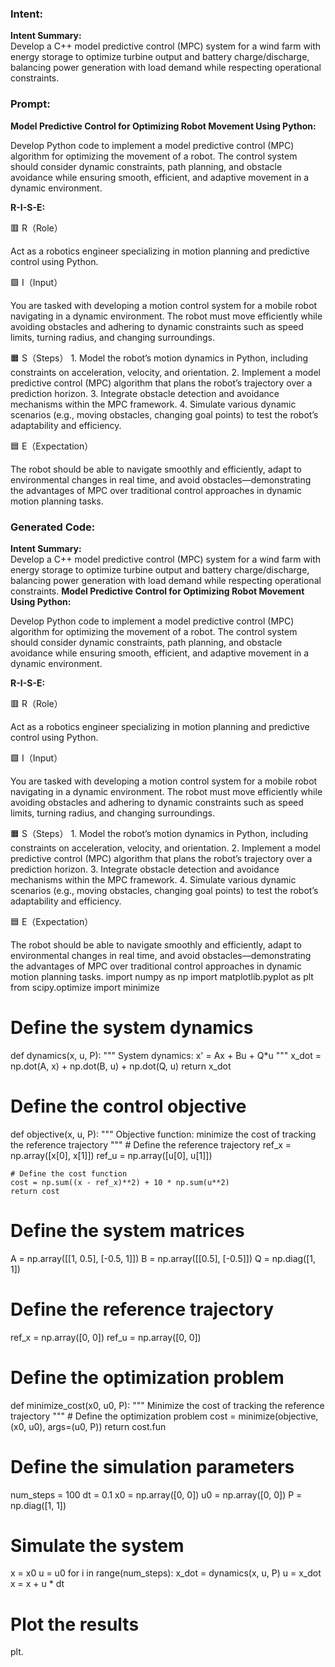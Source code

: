 ### Intent:
**Intent Summary:**  
Develop a C++ model predictive control (MPC) system for a wind farm with energy storage to optimize turbine output and battery charge/discharge, balancing power generation with load demand while respecting operational constraints.

### Prompt:
**Model Predictive Control for Optimizing Robot Movement Using Python:**

Develop Python code to implement a model predictive control (MPC) algorithm for optimizing the movement of a robot. The control system should consider dynamic constraints, path planning, and obstacle avoidance while ensuring smooth, efficient, and adaptive movement in a dynamic environment.

**R-I-S-E:**

🟥 R（Role）

Act as a robotics engineer specializing in motion planning and predictive control using Python.

🟩 I（Input）

You are tasked with developing a motion control system for a mobile robot navigating in a dynamic environment. The robot must move efficiently while avoiding obstacles and adhering to dynamic constraints such as speed limits, turning radius, and changing surroundings.

🟧 S（Steps）
	1.	Model the robot’s motion dynamics in Python, including constraints on acceleration, velocity, and orientation.
	2.	Implement a model predictive control (MPC) algorithm that plans the robot’s trajectory over a prediction horizon.
	3.	Integrate obstacle detection and avoidance mechanisms within the MPC framework.
	4.	Simulate various dynamic scenarios (e.g., moving obstacles, changing goal points) to test the robot’s adaptability and efficiency.

🟦 E（Expectation）

The robot should be able to navigate smoothly and efficiently, adapt to environmental changes in real time, and avoid obstacles—demonstrating the advantages of MPC over traditional control approaches in dynamic motion planning tasks.

### Generated Code:
**Intent Summary:**  
Develop a C++ model predictive control (MPC) system for a wind farm with energy storage to optimize turbine output and battery charge/discharge, balancing power generation with load demand while respecting operational constraints.
**Model Predictive Control for Optimizing Robot Movement Using Python:**

Develop Python code to implement a model predictive control (MPC) algorithm for optimizing the movement of a robot. The control system should consider dynamic constraints, path planning, and obstacle avoidance while ensuring smooth, efficient, and adaptive movement in a dynamic environment.

**R-I-S-E:**

🟥 R（Role）

Act as a robotics engineer specializing in motion planning and predictive control using Python.

🟩 I（Input）

You are tasked with developing a motion control system for a mobile robot navigating in a dynamic environment. The robot must move efficiently while avoiding obstacles and adhering to dynamic constraints such as speed limits, turning radius, and changing surroundings.

🟧 S（Steps）
	1.	Model the robot’s motion dynamics in Python, including constraints on acceleration, velocity, and orientation.
	2.	Implement a model predictive control (MPC) algorithm that plans the robot’s trajectory over a prediction horizon.
	3.	Integrate obstacle detection and avoidance mechanisms within the MPC framework.
	4.	Simulate various dynamic scenarios (e.g., moving obstacles, changing goal points) to test the robot’s adaptability and efficiency.

🟦 E（Expectation）

The robot should be able to navigate smoothly and efficiently, adapt to environmental changes in real time, and avoid obstacles—demonstrating the advantages of MPC over traditional control approaches in dynamic motion planning tasks.
import numpy as np
import matplotlib.pyplot as plt
from scipy.optimize import minimize

# Define the system dynamics
def dynamics(x, u, P):
    """
    System dynamics: x' = Ax + Bu + Q*u
    """
    x_dot = np.dot(A, x) + np.dot(B, u) + np.dot(Q, u)
    return x_dot

# Define the control objective
def objective(x, u, P):
    """
    Objective function: minimize the cost of tracking the reference trajectory
    """
    # Define the reference trajectory
    ref_x = np.array([x[0], x[1]])
    ref_u = np.array([u[0], u[1]])

    # Define the cost function
    cost = np.sum((x - ref_x)**2) + 10 * np.sum(u**2)
    return cost

# Define the system matrices
A = np.array([[1, 0.5], [-0.5, 1]])
B = np.array([[0.5], [-0.5]])
Q = np.diag([1, 1])

# Define the reference trajectory
ref_x = np.array([0, 0])
ref_u = np.array([0, 0])

# Define the optimization problem
def minimize_cost(x0, u0, P):
    """
    Minimize the cost of tracking the reference trajectory
    """
    # Define the optimization problem
    cost = minimize(objective, (x0, u0), args=(u0, P))
    return cost.fun

# Define the simulation parameters
num_steps = 100
dt = 0.1
x0 = np.array([0, 0])
u0 = np.array([0, 0])
P = np.diag([1, 1])

# Simulate the system
x = x0
u = u0
for i in range(num_steps):
    x_dot = dynamics(x, u, P)
    u = x_dot
    x = x + u * dt

# Plot the results
plt.
